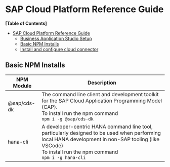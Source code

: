 # SAP Cloud Platform Reference Guide

**[Table of Contents]**

- [SAP Cloud Platform Reference Guide](#sap-cloud-platform-reference-guide)
  - [Business Application Studio Setup](./Business%20Application%20Studio%20Related/readme.md)
  - [Basic NPM Installs](#basic-npm-installs)
  - [Install and configure cloud connector](./Docker%20for%20Cloud%20Connecter%20Related/readme.md)


## Basic NPM Installs

| NPM Module  | Description                                                                                                                                                                                                       |
| ----------- | ----------------------------------------------------------------------------------------------------------------------------------------------------------------------------------------------------------------- |
| @sap/cds-dk | The command line client and development toolkit for the SAP Cloud Application Programming Model (CAP). <br> To install run the npm command <br> `npm i -g @sap/cds-dk`                                            |
| hana-cli    | A developer-centric HANA command line tool, particularly designed to be used when performing local HANA development in non-SAP tooling (like VSCode) <br> To install run the npm command <br> `npm i -g hana-cli` |



